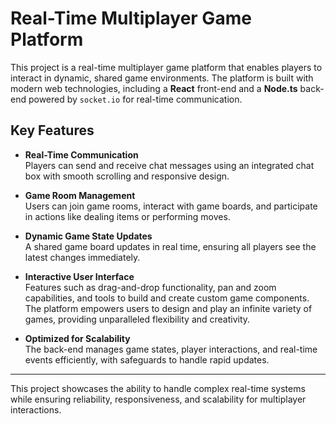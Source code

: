 # **Real-Time Multiplayer Game Platform**

This project is a real-time multiplayer game platform that enables players to interact in dynamic, shared game environments. 
The platform is built with modern web technologies, including a **React** front-end and a **Node.ts** back-end powered by `socket.io` for real-time communication.  

## **Key Features**

- **Real-Time Communication**  
  Players can send and receive chat messages using an integrated chat box with smooth scrolling and responsive design.  

- **Game Room Management**  
  Users can join game rooms, interact with game boards, and participate in actions like dealing items or performing moves.  

- **Dynamic Game State Updates**  
  A shared game board updates in real time, ensuring all players see the latest changes immediately.  

- **Interactive User Interface**  
  Features such as drag-and-drop functionality, pan and zoom capabilities, and tools to build and create custom game components.
  The platform empowers users to design and play an infinite variety of games, providing unparalleled flexibility and creativity.  

- **Optimized for Scalability**  
  The back-end manages game states, player interactions, and real-time events efficiently, with safeguards to handle rapid updates.

---

This project showcases the ability to handle complex real-time systems while ensuring reliability, responsiveness, and scalability for multiplayer interactions.
